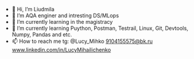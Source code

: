 - 👋 Hi, I’m Liudmila
- 👀 I’m AQA enginer and intresting DS/MLops
- 🌱 I’m currently learning in the magistracy
- 💞️ I’m currently learning Puython, Postman, Testrail, Linux, Git, Devtools, Numpy, Pandas and etc.
- 📫 How to reach me tg: @Lucy_Mihko
                     9104155575@bk.ru
                     www.linkedin.com/in/LucyMihailichenko



<!---
LucyChe/LucyChe is a ✨ special ✨ repository because its `README.md` (this file) appears on your GitHub profile.
You can click the Preview link to take a look at your changes.
--->

